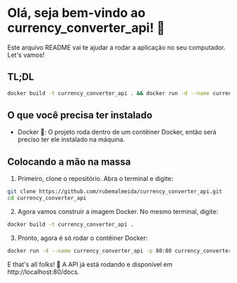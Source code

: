 # Olá, seja bem-vindo ao currency_converter_api! 🚀

Este arquivo README vai te ajudar a rodar a aplicação no seu computador. Let's vamos!

## TL;DL
```bash
docker build -t currency_converter_api . && docker run -d --name currency_converter_api -p 80:80 currency_converter_api && sleep 5 && curl -X GET "http://localhost:80/healthcheck"
```

## O que você precisa ter instalado
- Docker 🐳: O projeto roda dentro de um contêiner Docker, então será preciso ter ele instalado na máquina.

## Colocando a mão na massa

1. Primeiro, clone o repositório. Abra o terminal e digite:
```bash
git clone https://github.com/rubemalmeida/currency_converter_api.git
cd currency_converter_api
```

2. Agora vamos construir a imagem Docker. No mesmo terminal, digite:
```bash
docker build -t currency_converter_api .
```

3. Pronto, agora é só rodar o contêiner Docker:
```bash
docker run -d --name currency_converter_api -p 80:80 currency_converter_api
```

E that's all folks! 🎉 A API já está rodando e disponível em http://localhost:80/docs.
